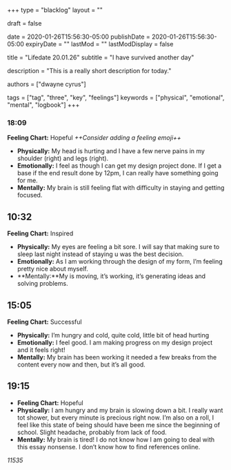 +++
type = "blacklog"
layout = ""

draft = false

date = 2020-01-26T15:56:30-05:00
publishDate = 2020-01-26T15:56:30-05:00
expiryDate = ""
lastMod = ""
lastModDisplay = false

title = "Lifedate 20.01.26"
subtitle = "I have survived another day"

description = "This is a really short description for today."

authors = ["dwayne cyrus"]

tags = ["tag", "three", "key", "feelings"]
keywords = ["physical", "emotional", "mental", "logbook"]
+++
### 18:09
**Feeling Chart:** Hopeful *++Consider adding a feeling emoji++*
* **Physically:** My head is hurting and I have a few nerve pains in my shoulder (right) and legs (right).
* **Emotionally:** I feel as though I can get my design project done. If I get a base if the end result done by 12pm, I can really have something going for me.
* **Mentally:** My brain is still feeling flat with difficulty in staying and getting focused.

## 10:32
**Feeling Chart:** Inspired
* **Physically:** My eyes are feeling a bit sore. I will say that making sure to sleep last night instead of staying u was the best decision.
* **Emotionally:** As I am working through the design of my form, I’m feeling pretty nice about myself.
* **Mentally:**My is moving, it’s working, it’s generating ideas and solving problems.

## 15:05
**Feeling Chart:** Successful
* **Physically:** I’m hungry and cold, quite cold, little bit of head hurting
* **Emotionally:** I feel good. I am making progress on my design project and it feels right!
* **Mentally:** My brain has been working it needed a few breaks from the content every now and then, but it’s all good.

## 19:15
* **Feeling Chart:** Hopeful
* **Physically:** I am hungry and my brain is slowing down a bit. I really want tot shower, but every minute is precious right now. I’m also on a roll, I feel like this state of being should have been me since the beginning of school. Slight headache, probably from lack of food.
* **Mentally:** My brain is tired! I do not know how I am going to deal with this essay nonsense. I don’t know how to find references online.

*11535*
